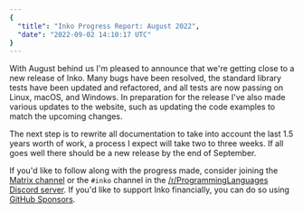 ```yaml
---
{
  "title": "Inko Progress Report: August 2022",
  "date": "2022-09-02 14:10:17 UTC"
}
---
```


With August behind us I'm pleased to announce that we're getting close to a new
release of Inko. Many bugs have been resolved, the standard library tests have
been updated and refactored, and all tests are now passing on Linux, macOS, and
Windows. In preparation for the release I've also made various updates to the
website, such as updating the code examples to match the upcoming changes.

The next step is to rewrite all documentation to take into account the last 1.5
years worth of work, a process I expect will take two to three weeks. If all
goes well there should be a new release by the end of September.

If you'd like to follow along with the progress made, consider joining the
[Matrix channel](https://matrix.to/#/#inko-lang:matrix.org) or the `#inko`
channel in the [/r/ProgrammingLanguages Discord
server](https://discord.gg/yqWzmkV). If you'd like to support Inko financially,
you can do so using [GitHub Sponsors](https://github.com/sponsors/YorickPeterse).

